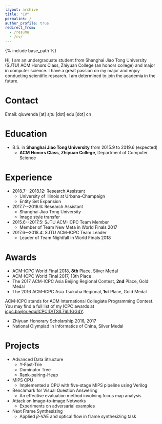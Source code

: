 ```yaml
---
layout: archive
title: "CV"
permalink: /
author_profile: true
redirect_from:
  - /resume
  - /cv/
---
```


{% include base_path %}

Hi, I am an undergraduate student from Shanghai Jiao Tong University (SJTU) ACM Honors Class, Zhiyuan College (an honors college) and major in computer science. I have a great passion on my major and enjoy conducting scientific research. I am determined to join the academia in the future.

# Contact

Email: qiuwenda [at] sjtu [dot] edu [dot] cn

Education
======
- B.S. in **Shanghai Jiao Tong University** from 2015.9 to 2019.6 (expected)
  - **ACM Honors Class**, **Zhiyuan College**, Department of Computer Science

Experience
======
* 2018.7--2018.12: Research Assistant
  * University of Illinois at Urbana-Champaign
  * Entity Set Expansion
* 2017.7--2018.6: Research Assistant
  * Shanghai Jiao Tong University
  * Image style transfer
* 2015.6--2017.5: SJTU ACM-ICPC Team Member
  * Member of Team New Meta in World Finals 2017
* 2017.6--2018.4: SJTU ACM-ICPC Team Leader
  * Leader of Team Nightfall in World Finals 2018
# Awards

- ACM-ICPC World Final 2018, **8th** Place, Silver Medal
- ACM-ICPC World Final 2017, 13th Place
- The 2017 ACM-ICPC Asia Beijing Regional Contest, **2nd** Place, Gold Medal
- The 2016 ACM-ICPC Asia Tsukuba Regional, **1st** Place, Gold Medal

ACM-ICPC stands for ACM International Collegiate Programming Contest. You may find a full list of my ICPC awards at [icpc.baylor.edu/ICPCID/TSIL76L1GG4Y]().

- Zhiyuan Honorary Scholarship 2016, 2017
- National Olympiad in Informatics of China, Silver Medal

# Projects

- Advanced Data Structure
  - Y-Fast-Trie
  - Dominator Tree
  - Rank-pairing-Heap
- MIPS CPU
  - Implemented a CPU with five-stage MIPS pipeline using Verilog
- Benchmark for Visual Question Answering
  - An effective evaluation method involving focus map analysis
- Attack on Image-to-image Networks
  - Experiments on adversarial examples
- Next Frame Synthesizing
  - Applied $\beta$-VAE and optical flow in frame synthesizing task